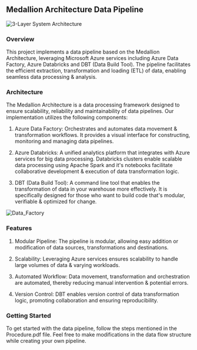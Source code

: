 ## Medallion Architecture Data Pipeline

![3-Layer System Architecture](https://github.com/abhishekshah25/3-layer-Medallion-Data-Pipeline/assets/147745895/9d496bd2-4530-42a7-9627-165e79cdf631)

### Overview

This project implements a data pipeline based on the Medallion Architecture, leveraging Microsoft Azure services including Azure Data Factory, Azure Databricks and DBT (Data Build Tool). The pipeline facilitates the efficient extraction, transformation and loading (ETL) of data, enabling seamless data processing & analysis.

### Architecture

The Medallion Architecture is a data processing framework designed to ensure scalability, reliability and maintainability of data pipelines. Our implementation utilizes the following components:

1. Azure Data Factory: Orchestrates and automates data movement & transformation workflows. It provides a visual interface for constructing, monitoring and managing data pipelines.

2. Azure Databricks: A unified analytics platform that integrates with Azure services for big data processing. Databricks clusters enable scalable data processing using Apache Spark and it's notebooks facilitate collaborative development & execution of data transformation logic.

3. DBT (Data Build Tool): A command line tool that enables the transformation of data in your warehouse more effectively. It is specifically designed for those who want to build code that's modular, verifiable & optimized for change.

![Data_Factory](https://github.com/abhishekshah25/3-layer-Medallion-Data-Pipeline/assets/147745895/c8c1d3a1-6874-4f99-b078-ecaac353490f)

### Features

1. Modular Pipeline: The pipeline is modular, allowing easy addition or modification of data sources, transformations and destinations.
   
2. Scalability: Leveraging Azure services ensures scalability to handle large volumes of data & varying workloads.
   
3. Automated Workflow: Data movement, transformation and orchestration are automated, thereby reducing manual intervention & potential errors.
 
4. Version Control: DBT enables version control of data transformation logic, promoting collaboration and ensuring reproducibility.

### Getting Started

To get started with the data pipeline, follow the steps mentioned in the Procedure.pdf file. Feel free to make modifications in the data flow structure while creating your own pipeline. 
